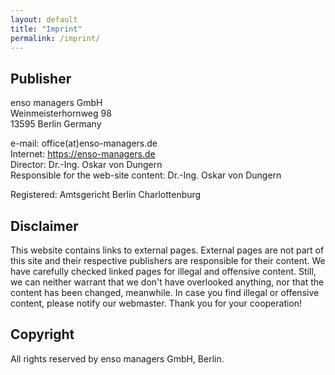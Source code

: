 ```yaml
---
layout: default
title: "Imprint"
permalink: /imprint/
---
```


## Publisher

enso managers GmbH<br/>
Weinmeisterhornweg 98<br/>
13595 Berlin Germany<br/>

e-mail: office(at)enso-managers.de<br/>
Internet: https://enso-managers.de<br/>
Director: Dr.-Ing. Oskar von Dungern<br/>
Responsible for the web-site content: Dr.-Ing. Oskar von Dungern

Registered: Amtsgericht Berlin Charlottenburg 

## Disclaimer

This website contains links to external pages. External pages are not part of this site and their respective publishers are responsible for their content. 
We have carefully checked linked pages for illegal and offensive content. 
Still, we can neither warrant that we don't have overlooked anything, nor that the content has been changed, meanwhile. 
In case you find illegal or offensive content, please notify our webmaster. Thank you for your cooperation!

## Copyright

All rights reserved by enso managers GmbH, Berlin.